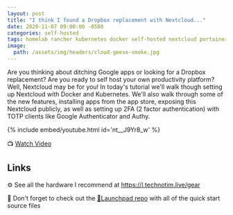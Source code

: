 ```yaml
---
layout: post
title: "I think I found a Dropbox replacement with Nextcloud..."
date: 2020-11-07 09:00:00 -0500
categories: self-hosted
tags: homelab rancher kubernetes docker self-hosted nextcloud portainer
image:
  path: /assets/img/headers/cloud-geese-smoke.jpg
---
```


Are you thinking about ditching Google apps or looking for a Dropbox replacement?  Are you ready to self host your own productivity platform?  Well, Nextcloud may be for you!  In today's tutorial we'll walk though setting up Nextcloud with Docker and Kubernetes.  We'll also walk through some of the new features, installing apps from the app store, exposing this Nextcloud publicly, as well as setting up 2FA (2 factor authentication) with TOTP clients like Google Authenticator and Authy.

{% include embed/youtube.html id='nt__J9Yr8_w' %}

📺 [Watch Video](https://www.youtube.com/watch?v=nt__J9Yr8_w)

## Links

⚙️ See all the hardware I recommend at <https://l.technotim.live/gear>

🚀 Don't forget to check out the [🚀Launchpad repo](https://l.technotim.live/quick-start) with all of the quick start source files
